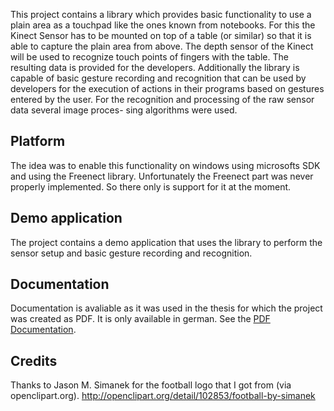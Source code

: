 This project contains a library which provides basic functionality to use a plain area as a touchpad like the ones known from notebooks. For this
the Kinect Sensor has to be mounted on top of a table (or similar) so that it is able to capture the plain area from above. The depth sensor of the Kinect will be used to recognize
touch points of fingers with the table. The resulting data is provided for the developers. Additionally the library is capable of basic gesture recording and recognition that can be
used by developers for the execution of actions in their programs based on gestures entered by the user. For the recognition and processing of the raw sensor data several image proces-
sing algorithms were used.

## Platform
The idea was to enable this functionality on windows using microsofts SDK and using the Freenect library. Unfortunately the Freenect part was never properly implemented. So there only is support for it at the moment.

## Demo application
The project contains a demo application that uses the library to perform the sensor setup and basic gesture recording and recognition.

## Documentation
Documentation is avaliable as it was used in the thesis for which the project was created as PDF. It is only available in german. See the [PDF Documentation](https://github.com/papauorg/touchdown/blob/master/doc/TouchdownProjectDocumentation_de.pdf).

## Credits
Thanks to Jason M. Simanek for the football logo that I got from (via openclipart.org). http://openclipart.org/detail/102853/football-by-simanek

